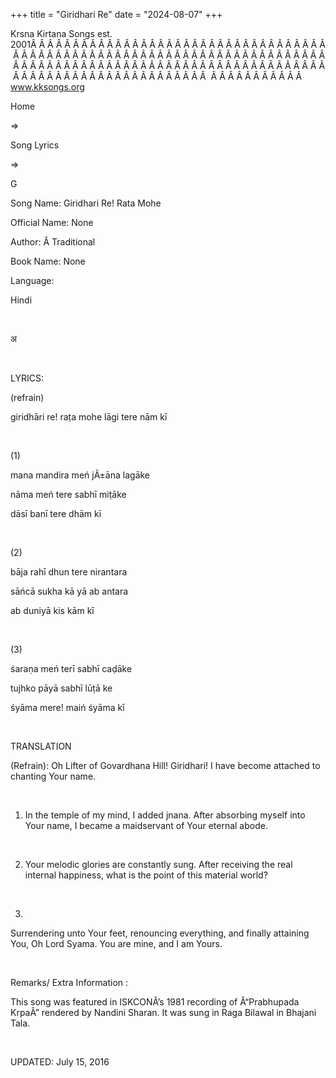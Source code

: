 +++ 
title = "Giridhari Re"
date = "2024-08-07"
+++

Krsna Kirtana Songs est. 2001Â Â Â Â Â Â Â Â Â Â Â Â Â Â Â Â Â Â Â Â Â Â Â Â Â Â Â Â Â Â Â Â Â Â Â Â Â Â Â Â Â Â Â Â Â Â Â Â Â Â Â Â Â Â Â Â Â Â Â Â Â Â Â Â Â Â Â Â Â Â Â Â Â Â Â Â Â Â Â Â Â Â Â Â Â Â Â Â Â Â Â Â Â Â Â Â Â Â Â Â Â Â Â Â Â Â Â Â Â Â Â Â Â Â Â Â Â Â Â Â Â Â Â Â Â Â Â Â Â Â Â Â  Â Â Â Â Â Â Â Â Â Â Â  
www.kksongs.org








Home
 
⇒
 
Song Lyrics
 
⇒
 
G


Song
Name: Giridhari Re! Rata Mohe


Official
Name: None


Author:
Â Traditional


Book
Name: None


Language:

Hindi


 








अ








 


LYRICS:


(refrain)


giridhāri
re! raṭa mohe lāgi tere nām kī


 


(1)


mana
mandira meń jÃ±āna lagāke


nāma
meń tere sabhī miṭāke


dāsī
banī tere dhām kī


 


(2)


bāja
rahī dhun tere nirantara


sāńcā
sukha kā yā ab antara


ab
duniyā kis kām kī


 


(3)


śaraṇa
meń terī sabhī caḍāke


tujhko
pāyā sabhī lūṭā ke


śyāma
mere! maiń śyāma kī


 


TRANSLATION


(Refrain):
Oh Lifter of Govardhana Hill! Giridhari! I have become attached to chanting
Your name.


 


1) In
the temple of my mind, I added jnana. After absorbing myself into Your name, I
became a maidservant of Your eternal abode.


 


2) Your
melodic glories are constantly sung. After receiving the real internal happiness,
what is the point of this material world?


 


3)
Surrendering unto Your feet, renouncing everything, and finally attaining You,
Oh Lord Syama. You are mine, and I am Yours. 


 


Remarks/ Extra Information
: 


This
song was featured in ISKCONÂ’s 1981 recording of Â“Prabhupada KrpaÂ” rendered by
Nandini Sharan. It was sung in Raga Bilawal in Bhajani Tala.


 


UPDATED:
 July 15, 2016